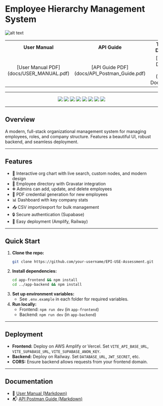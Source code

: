 # Employee Hierarchy Management System

![alt text](EH.png)

<table>
  <tr>
    <td align="center"><b>User Manual</b></td>
    <td align="center"><b>API Guide</b></td>
    <td align="center"><b>Technical Document</b></td>
  </tr>
  <tr>
    <td align="center">[User Manual PDF](docs/USER_MANUAL.pdf)</td>
    <td align="center">[API Guide PDF](docs/API_Postman_Guide.pdf)</td>
    <td align="center">[Technical Document PDF](Technical Document.pdf)</td>
  </tr>
</table>

---

<p align="center">
  <img src="https://img.shields.io/badge/React-20232A?style=for-the-badge&logo=react&logoColor=61DAFB" />
  <img src="https://img.shields.io/badge/TypeScript-3178C6?style=for-the-badge&logo=typescript&logoColor=white" />
  <img src="https://img.shields.io/badge/Node.js-339933?style=for-the-badge&logo=nodedotjs&logoColor=white" />
  <img src="https://img.shields.io/badge/Express-000000?style=for-the-badge&logo=express&logoColor=white" />
  <img src="https://img.shields.io/badge/Prisma-2D3748?style=for-the-badge&logo=prisma&logoColor=white" />
  <img src="https://img.shields.io/badge/Supabase-3ECF8E?style=for-the-badge&logo=supabase&logoColor=white" />
  <img src="https://img.shields.io/badge/AWS%20Amplify-FF9900?style=for-the-badge&logo=awsamplify&logoColor=white" />
  <img src="https://img.shields.io/badge/Railway-0B0D0E?style=for-the-badge&logo=railway&logoColor=white" />
</p>

---

## Overview
A modern, full-stack organizational management system for managing employees, roles, and company structure. Features a beautiful UI, robust backend, and seamless deployment.

---

## Features
- 🏢 Interactive org chart with live search, custom nodes, and modern design
- 👤 Employee directory with Gravatar integration
- ➕ Admins can add, update, and delete employees
- 📄 PDF credential generation for new employees
- 📊 Dashboard with key company stats
- 📥 CSV import/export for bulk management
- 🔒 Secure authentication (Supabase)
- 🚀 Easy deployment (Amplify, Railway)

---

## Quick Start
1. **Clone the repo:**
   ```bash
   git clone https://github.com/your-username/EPI-USE-Assessment.git
   ```
2. **Install dependencies:**
   ```bash
   cd app-frontend && npm install
   cd ../app-backend && npm install
   ```
3. **Set up environment variables:**
   - See `.env.example` in each folder for required variables.
4. **Run locally:**
   - Frontend: `npm run dev` (in `app-frontend`)
   - Backend: `npm run dev` (in `app-backend`)

---

## Deployment
- **Frontend:** Deploy on AWS Amplify or Vercel. Set `VITE_API_BASE_URL`, `VITE_SUPABASE_URL`, `VITE_SUPABASE_ANON_KEY`.
- **Backend:** Deploy on Railway. Set `DATABASE_URL`, `JWT_SECRET`, etc.
- **CORS:** Ensure backend allows requests from your frontend domain.

---

## Documentation
- 📖 [User Manual (Markdown)](docs/USER_MANUAL.md)
- 📬 [API Postman Guide (Markdown)](docs/API_Postman_Guide.md)


